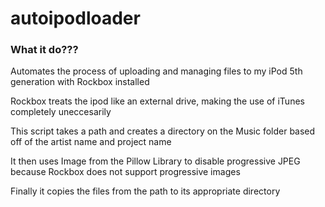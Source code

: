 # autoipodloader

### What it do???
Automates the process of uploading and managing files to my iPod 5th generation with Rockbox installed

Rockbox treats the ipod like an external drive, making the use of iTunes completely uneccesarily

This script takes a path and creates a directory on the Music folder based off of the artist name and project name 

It then uses Image from the Pillow Library to disable progressive JPEG because Rockbox does not support progressive images

Finally it copies the files from the path to its appropriate directory

